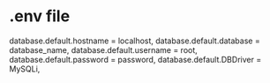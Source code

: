 # .env file
database.default.hostname = localhost,
database.default.database = database_name,
database.default.username = root,
database.default.password = password,
database.default.DBDriver = MySQLi,
